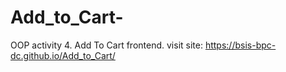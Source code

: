 # Add_to_Cart-
OOP activity 4. Add To Cart frontend. visit site:  https://bsis-bpc-dc.github.io/Add_to_Cart/ 
